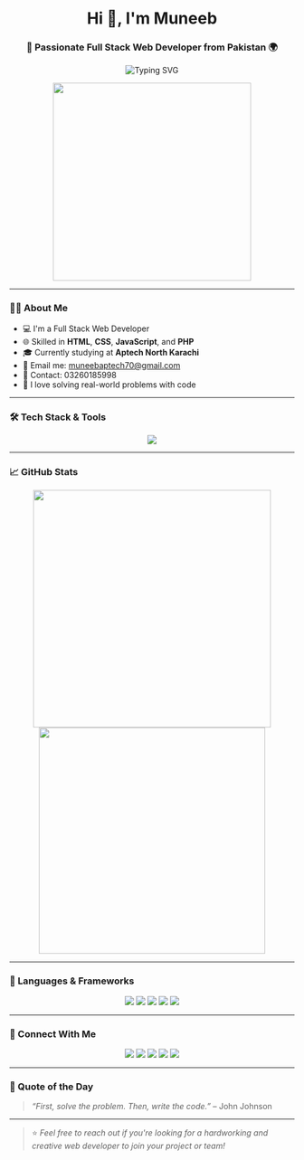 <h1 align="center">Hi 👋, I'm Muneeb</h1>
<h3 align="center">🌟 Passionate Full Stack Web Developer from Pakistan 🌍</h3>

<p align="center">
  <img src="https://readme-typing-svg.demolab.com?font=Fira+Code&size=25&pause=1000&center=true&vCenter=true&width=440&lines=I+love+to+build+cool+websites!;Frontend+%7C+Backend+Developer;HTML+CSS+JS+PHP+Lover;Open+to+Collaboration+%F0%9F%91%8D" alt="Typing SVG" />
</p>

<p align="center">
  <img src="https://media.giphy.com/media/qgQUggAC3Pfv687qPC/giphy.gif" width="350"/>
</p>

---

### 👨‍💻 About Me

- 💻 I'm a Full Stack Web Developer
- 🌐 Skilled in **HTML**, **CSS**, **JavaScript**, and **PHP**
- 🎓 Currently studying at **Aptech North Karachi**
- 📧 Email me: [muneebaptech70@gmail.com](mailto:muneebaptech70@gmail.com)
- 📱 Contact: 03260185998
- 🎯 I love solving real-world problems with code

---

### 🛠️ Tech Stack & Tools

<p align="center">
  <img src="https://skillicons.dev/icons?i=html,css,js,php,bootstrap,vscode,git,github" />
</p>

---

### 📈 GitHub Stats

<p align="center">
  <img src="https://github-readme-stats.vercel.app/api?username=muneebaptech&show_icons=true&theme=tokyonight" width="420" />
  <img src="https://github-readme-streak-stats.herokuapp.com?user=muneebaptech&theme=tokyonight&hide_border=true" width="400" />
</p>

---

### 🧠 Languages & Frameworks

<p align="center">
  <img src="https://img.shields.io/badge/HTML-E44D26?style=for-the-badge&logo=html5&logoColor=white"/>
  <img src="https://img.shields.io/badge/CSS-264de4?style=for-the-badge&logo=css3&logoColor=white"/>
  <img src="https://img.shields.io/badge/JavaScript-F0DB4F?style=for-the-badge&logo=javascript&logoColor=black"/>
  <img src="https://img.shields.io/badge/PHP-777BB4?style=for-the-badge&logo=php&logoColor=white"/>
  <img src="https://img.shields.io/badge/Bootstrap-563D7C?style=for-the-badge&logo=bootstrap&logoColor=white"/>
</p>

---

### 🔗 Connect With Me

<p align="center">
  <a href="mailto:muneebaptech70@gmail.com"><img src="https://img.shields.io/badge/Gmail-EA4335?style=for-the-badge&logo=gmail&logoColor=white" /></a>
  <a href="https://github.com/muneebaptech"><img src="https://img.shields.io/badge/GitHub-333?style=for-the-badge&logo=github&logoColor=white" /></a>
  <a href="https://www.linkedin.com/in/muneebaptech/"><img src="https://img.shields.io/badge/LinkedIn-0077B5?style=for-the-badge&logo=linkedin&logoColor=white" /></a>
  <a href="https://www.instagram.com/muneeb_aptech/"><img src="https://img.shields.io/badge/Instagram-E4405F?style=for-the-badge&logo=instagram&logoColor=white" /></a>
  <a href="https://www.facebook.com/muneeb.aptech.official"><img src="https://img.shields.io/badge/Facebook-1877F2?style=for-the-badge&logo=facebook&logoColor=white" /></a>
</p>

---

### 📌 Quote of the Day

> *“First, solve the problem. Then, write the code.”* – John Johnson

---

> ⭐ _Feel free to reach out if you're looking for a hardworking and creative web developer to join your project or team!_

